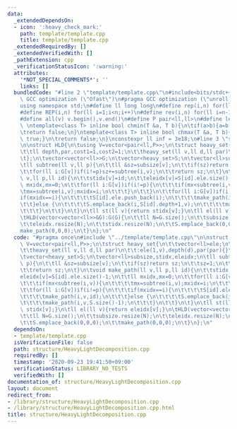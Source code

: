 ```yaml
---
data:
  _extendedDependsOn:
  - icon: ':heavy_check_mark:'
    path: template/template.cpp
    title: template/template.cpp
  _extendedRequiredBy: []
  _extendedVerifiedWith: []
  _pathExtension: cpp
  _verificationStatusIcon: ':warning:'
  attributes:
    '*NOT_SPECIAL_COMMENTS*': ''
    links: []
  bundledCode: "#line 2 \"template/template.cpp\"\n#include<bits/stdc++.h>\n#pragma\
    \ GCC optimization (\"Ofast\")\n#pragma GCC optimization (\"unroll-loops\")\n\
    using namespace std;\n#define ll long long\n#define rep(i,n) for(ll i=0;i<n;i++)\n\
    #define REP(i,n) for(ll i=1;i<n;i++)\n#define rev(i,n) for(ll i=n-1;i>=0;i--)\n\
    #define all(v) v.begin(),v.end()\n#define P pair<ll,ll>\n#define len(s) (ll)s.size()\n\
    \ \ntemplate<class T> inline bool chmin(T &a, T b){\n\tif(a>b){a=b;return true;}\n\
    \treturn false;\n}\ntemplate<class T> inline bool chmax(T &a, T b){\n\tif(a<b){a=b;return\
    \ true;}\n\treturn false;\n}\nconstexpr ll inf = 3e18;\n#line 3 \"structure/HeavyLightDecomposition.cpp\"\
    \n\nstruct HLD{\n\tusing V=vector<pair<ll,P>>;\n\tstruct heavy_set{\n\t\tvector<ll>ele;\n\
    \t\tll depth,par,cost1=1,cost2=1;\n\t\theavy_set(ll v,ll d,ll par)\n\t\t:ele(1,v),depth(d),par(par){}\n\
    \t};\n\tvector<vector<ll>>G;\n\tvector<heavy_set>S;\n\tvector<ll>subsize,stidx,eleidx;\n\
    \tll subtree(ll v,ll p){\n\t\tll &sz=subsize[v];\n\t\tif(sz)return sz;\n\t\tsz=1;\n\
    \t\tfor(ll i:G[v])if(i!=p)sz+=subtree(i,v);\n\t\treturn sz;\n\t}\n\tvoid make_path(ll\
    \ v,ll p,ll id){\n\t\tstidx[v]=id;\n\t\teleidx[v]=S[id].ele.size()-1;\n\t\tll\
    \ mxidx,mx=0;\n\t\tfor(ll i:G[v])if(i!=p){\n\t\t\tif(mx<subtree(i,v)){\n\t\t\t\
    \tmx=subtree(i,v);mxidx=i;\n\t\t\t}\n\t\t}\n\t\tfor(ll i:G[v])if(i!=p){\n\t\t\t\
    if(mxidx==i){\n\t\t\t\tS[id].ele.push_back(i);\n\t\t\t\tmake_path(i,v,id);\n\t\
    \t\t}else {\n\t\t\t\tS.emplace_back(i,S[id].depth+1,v);\n\t\t\t\tmake_path(i,v,S.size()-1);\n\
    \t\t\t}\n\t\t}\n\t}\n\tll st(ll v){return stidx[v];}\n\tll el(ll v){return eleidx[v];}\n\
    \tHLD(vector<vector<ll>>&G):G(G){\n\t\tll N=G.size();\n\t\tsubsize.resize(N);\n\
    \t\teleidx.resize(N);\n\t\tstidx.resize(N);\n\t\tS.emplace_back(0,0,0);\n\t\t\
    make_path(0,0,0);\n\t}\n};\n"
  code: "#pragma once\n#include \"../template/template.cpp\"\n\nstruct HLD{\n\tusing\
    \ V=vector<pair<ll,P>>;\n\tstruct heavy_set{\n\t\tvector<ll>ele;\n\t\tll depth,par,cost1=1,cost2=1;\n\
    \t\theavy_set(ll v,ll d,ll par)\n\t\t:ele(1,v),depth(d),par(par){}\n\t};\n\tvector<vector<ll>>G;\n\
    \tvector<heavy_set>S;\n\tvector<ll>subsize,stidx,eleidx;\n\tll subtree(ll v,ll\
    \ p){\n\t\tll &sz=subsize[v];\n\t\tif(sz)return sz;\n\t\tsz=1;\n\t\tfor(ll i:G[v])if(i!=p)sz+=subtree(i,v);\n\
    \t\treturn sz;\n\t}\n\tvoid make_path(ll v,ll p,ll id){\n\t\tstidx[v]=id;\n\t\t\
    eleidx[v]=S[id].ele.size()-1;\n\t\tll mxidx,mx=0;\n\t\tfor(ll i:G[v])if(i!=p){\n\
    \t\t\tif(mx<subtree(i,v)){\n\t\t\t\tmx=subtree(i,v);mxidx=i;\n\t\t\t}\n\t\t}\n\
    \t\tfor(ll i:G[v])if(i!=p){\n\t\t\tif(mxidx==i){\n\t\t\t\tS[id].ele.push_back(i);\n\
    \t\t\t\tmake_path(i,v,id);\n\t\t\t}else {\n\t\t\t\tS.emplace_back(i,S[id].depth+1,v);\n\
    \t\t\t\tmake_path(i,v,S.size()-1);\n\t\t\t}\n\t\t}\n\t}\n\tll st(ll v){return\
    \ stidx[v];}\n\tll el(ll v){return eleidx[v];}\n\tHLD(vector<vector<ll>>&G):G(G){\n\
    \t\tll N=G.size();\n\t\tsubsize.resize(N);\n\t\teleidx.resize(N);\n\t\tstidx.resize(N);\n\
    \t\tS.emplace_back(0,0,0);\n\t\tmake_path(0,0,0);\n\t}\n};\n"
  dependsOn:
  - template/template.cpp
  isVerificationFile: false
  path: structure/HeavyLightDecomposition.cpp
  requiredBy: []
  timestamp: '2020-09-23 19:41:50+09:00'
  verificationStatus: LIBRARY_NO_TESTS
  verifiedWith: []
documentation_of: structure/HeavyLightDecomposition.cpp
layout: document
redirect_from:
- /library/structure/HeavyLightDecomposition.cpp
- /library/structure/HeavyLightDecomposition.cpp.html
title: structure/HeavyLightDecomposition.cpp
---
```

